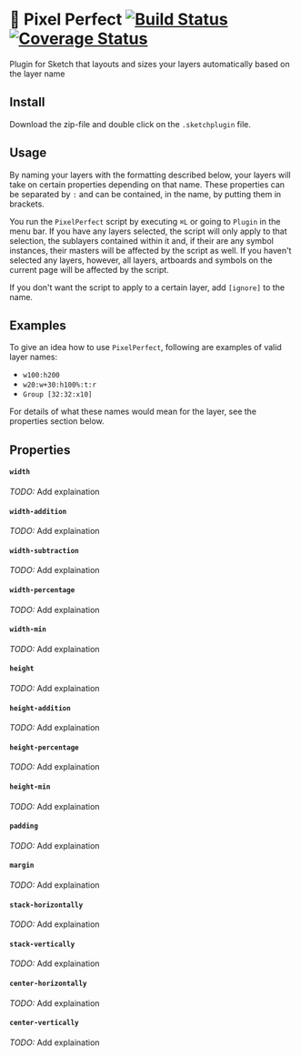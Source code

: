 # 👾 Pixel Perfect [![Build Status](https://travis-ci.org/materik/sketchplugin-pixelperfect.svg?branch=master)](https://travis-ci.org/materik/sketchplugin-pixelperfect) [![Coverage Status](https://coveralls.io/repos/github/materik/sketchplugin-pixelperfect/badge.svg?branch=master)](https://coveralls.io/github/materik/sketchplugin-pixelperfect?branch=master)

Plugin for Sketch that layouts and sizes your layers automatically based on the layer name

## Install

Download the zip-file and double click on the `.sketchplugin` file.

## Usage

By naming your layers with the formatting described below, your layers will take on certain properties depending on that name. These properties can be separated by `:` and can be contained, in the name, by putting them in brackets.

You run the `PixelPerfect` script by executing `⌘L` or going to `Plugin` in the menu bar. If you have any layers selected, the script will only apply to that selection, the sublayers contained within it and, if their are any symbol instances, their masters will be affected by the script as well. If you haven't selected any layers, however, all layers, artboards and symbols on the current page will be affected by the script.

If you don't want the script to apply to a certain layer, add `[ignore]` to the name.

## Examples

To give an idea how to use `PixelPerfect`, following are examples of valid layer names:

* `w100:h200`
* `w20:w+30:h100%:t:r`
* `Group [32:32:x10]`

For details of what these names would mean for the layer, see the properties section below.

## Properties

#### `width`

*TODO:* Add explaination

#### `width-addition`

*TODO:* Add explaination

#### `width-subtraction`

*TODO:* Add explaination

#### `width-percentage`

*TODO:* Add explaination

#### `width-min`

*TODO:* Add explaination

#### `height`

*TODO:* Add explaination

#### `height-addition`

*TODO:* Add explaination

#### `height-percentage`

*TODO:* Add explaination

#### `height-min`

*TODO:* Add explaination

#### `padding`

*TODO:* Add explaination

#### `margin`

*TODO:* Add explaination

#### `stack-horizontally`

*TODO:* Add explaination

#### `stack-vertically`

*TODO:* Add explaination

#### `center-horizontally`

*TODO:* Add explaination

#### `center-vertically`

*TODO:* Add explaination
